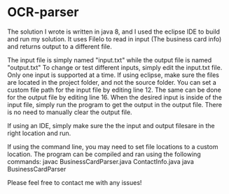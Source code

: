 # OCR-parser
The solution I wrote is written in java 8, and I used the eclipse IDE to build and run my solution.
It uses FileIo to read in input (The business card info) and returns output to a different file.

The input file is simply named "input.txt" while the output file is named "output.txt"
To change or test different inputs, simply edit the input.txt file. Only one input is supported at a time.
If using eclipse, make sure the files are located in the project folder, and not the source folder.
You can set a custom file path for the input file by editing line 12. The same can be done for the output file by editing line 16.
When the desired input is inside of the input file, simply run the program to get the output in the output file.
There is no need to manually clear the output file.

If using an IDE, simply make sure the the input and output filesare in the right location and run.

If using the command line, you may need to set file locations to a custom location.
The program can be compiled and ran using the following commands:
                      javac BusinessCardParser.java ContactInfo.java
                      java BusinessCardParser

Please feel free to contact me with any issues!
